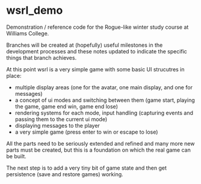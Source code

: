 # wsrl_demo
Demonstration / reference code for the Rogue-like winter study course at Williams College.

Branches will be created at (hopefully) useful milestones in the development processes and these notes updated to indicate the specific things that branch achieves.

At this point wsrl is a very simple game with some basic UI strucutres in place:
* multiple display areas (one for the avatar, one main display, and one for messages)
* a concept of ui modes and switching between them (game start, playing the game, game end win, game end lose)
* rendering systems for each mode, input handling (capturing events and passing them to the current ui mode)
* displaying messages to the player
* a very simple game (press enter to win or escape to lose)

All the parts need to be seriously extended and refined and many more new parts must be created, but this is a foundation on which the real game can be built. 

The next step is to add a very tiny bit of game state and then get persistence (save and restore games) working.
